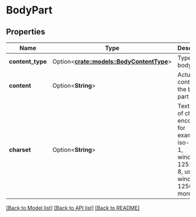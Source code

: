 # BodyPart

## Properties

Name | Type | Description | Notes
------------ | ------------- | ------------- | -------------
**content_type** | Option<[**crate::models::BodyContentType**](BodyContentType.md)> | Type of the body part | [optional]
**content** | Option<**String**> | Actual content of the body part | [optional]
**charset** | Option<**String**> | Text value of charset encoding for example: iso-8859-1, windows-1251, utf-8, us-ascii, windows-1250 and more… | [optional]

[[Back to Model list]](../README.md#documentation-for-models) [[Back to API list]](../README.md#documentation-for-api-endpoints) [[Back to README]](../README.md)


